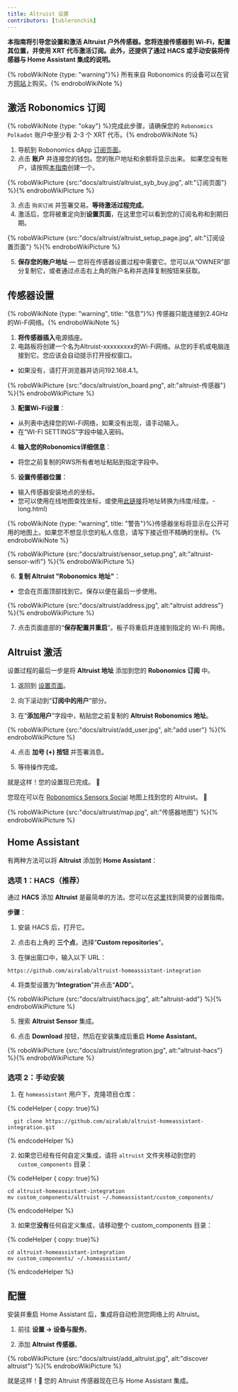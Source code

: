 ```yaml
---
title: Altruist 设置
contributors: [tubleronchik]
---
```


**本指南将引导您设置和激活 Altruist 户外传感器。您将连接传感器到 Wi-Fi，配置其位置，并使用 XRT 代币激活订阅。此外，还提供了通过 HACS 或手动安装将传感器与 Home Assistant 集成的说明。**

{% roboWikiNote {type: "warning"}%} 所有来自 Robonomics 的设备可以在官方[网站](https://robonomics.network/devices/)上购买。{% endroboWikiNote %}

## 激活 Robonomics 订阅

{% roboWikiNote {type: "okay"} %}完成此步骤，请确保您的 `Robonomics Polkadot` 账户中至少有 2-3 个 XRT 代币。{% endroboWikiNote %}

1) 导航到 Robonomics dApp [订阅页面](https://robonomics.app/#/rws-buy)。 
2) 点击 **账户** 并连接您的钱包。您的账户地址和余额将显示出来。
如果您没有账户，请按照[本指南](https://wiki.robonomics.network/docs/create-account-in-dapp/)创建一个。

{% roboWikiPicture {src:"docs/altruist/altruist_syb_buy.jpg", alt:"订阅页面"} %}{% endroboWikiPicture %}

3) 点击 `购买订阅` 并签署交易。**等待激活过程完成**。 
4) 激活后，您将被重定向到**设置页面**，在这里您可以看到您的订阅名称和到期日期。

{% roboWikiPicture {src:"docs/altruist/altruist_setup_page.jpg", alt:"订阅设置页面"} %}{% endroboWikiPicture %}

5) **保存您的账户地址** — 您将在传感器设置过程中需要它。您可以从“OWNER”部分复制它，或者通过点击右上角的账户名称并选择复制按钮来获取。

## 传感器设置

{% roboWikiNote {type: "warning", title: "信息"}%} 传感器只能连接到2.4GHz的Wi-Fi网络。{% endroboWikiNote %}

1) **将传感器插入**电源插座。
2) 电路板将创建一个名为Altruist-xxxxxxxxx的Wi-Fi网络。从您的手机或电脑连接到它。您应该会自动提示打开授权窗口。
- 如果没有，请打开浏览器并访问192.168.4.1。

{% roboWikiPicture {src:"docs/altruist/on_board.png", alt:"altruist-传感器"} %}{% endroboWikiPicture %}

3) **配置Wi-Fi设置**：
- 从列表中选择您的Wi-Fi网络，如果没有出现，请手动输入。
- 在“WI-FI SETTINGS”字段中输入密码。

4) **输入您的Robonomics详细信息**：
- 将您之前复制的RWS所有者地址粘贴到指定字段中。

5) **设置传感器位置**：
- 输入传感器安装地点的坐标。
- 您可以使用在线地图查找坐标，或使用[此链接](https://www.latlong.net/convert-address-to-lat)将地址转换为纬度/经度。-long.html)

{% roboWikiNote {type: "warning", title: "警告"}%}传感器坐标将显示在公开可用的地图上。如果您不想显示您的私人信息，请写下接近但不精确的坐标。{% endroboWikiNote %}

{% roboWikiPicture {src:"docs/altruist/sensor_setup.png", alt:"altruist-sensor-wifi"} %}{% endroboWikiPicture %}

6) **复制 Altruist "Robonomics 地址"**：
- 您会在页面顶部找到它。保存以便在最后一步使用。

{% roboWikiPicture {src:"docs/altruist/address.jpg", alt:"altruist address"} %}{% endroboWikiPicture %}

7) 点击页面底部的“**保存配置并重启**”。板子将重启并连接到指定的 Wi-Fi 网络。

## Altruist 激活
设置过程的最后一步是将 **Altruist 地址** 添加到您的 **Robonomics 订阅** 中。

1) 返回到 [设置页面](https://robonomics.app/#/rws-setup)。

2) 向下滚动到“**订阅中的用户**”部分。

3) 在“**添加用户**”字段中，粘贴您之前复制的 **Altruist Robonomics 地址**。

{% roboWikiPicture {src:"docs/altruist/add_user.jpg", alt:"add user"} %}{% endroboWikiPicture %}

4) 点击 **加号 (+) 按钮** 并签署消息。

5) 等待操作完成。

就是这样！您的设置现已完成。 🎉

您现在可以在 [Robonomics Sensors Social](https://sensors.social/#) 地图上找到您的 Altruist。 🚀

{% roboWikiPicture {src:"docs/altruist/map.jpg", alt:"传感器地图"} %}{% endroboWikiPicture %}

## Home Assistant

有两种方法可以将 **Altruist** 添加到 **Home Assistant**：

### 选项 1：HACS（推荐）

通过 **HACS** 添加 **Altruist** 是最简单的方法。您可以在[这里](https://hacs.xyz/docs/use/)找到简要的设置指南。

**步骤**：
1) 安装 HACS 后，打开它。

2) 点击右上角的 **三个点**，选择“**Custom repositories**”。

3) 在弹出窗口中，输入以下 URL：

```
https://github.com/airalab/altruist-homeassistant-integration
```
4) 将类型设置为“**Integration**”并点击“**ADD**”。

{% roboWikiPicture {src:"docs/altruist/hacs.jpg", alt:"altruist-add"} %}{% endroboWikiPicture %}

5) 搜索 **Altruist Sensor** 集成。

6) 点击 **Download** 按钮，然后在安装集成后重启 **Home Assistant**。

{% roboWikiPicture {src:"docs/altruist/integration.jpg", alt:"altruist-hacs"} %}{% endroboWikiPicture %}

### 选项 2：手动安装

1) 在 `homeassistant` 用户下，克隆项目仓库：

{% codeHelper { copy: true}%}

```shell
  git clone https://github.com/airalab/altruist-homeassistant-integration.git
```

{% endcodeHelper %}

2) 如果您已经有任何自定义集成，请将 `altruist` 文件夹移动到您的 `custom_components` 目录：

{% codeHelper { copy: true}%}

```
cd altruist-homeassistant-integration
mv custom_components/altruist ~/.homeassistant/custom_components/
```

{% endcodeHelper %}

3) 如果您**没有**任何自定义集成，请移动整个 custom_components 目录：

{% codeHelper { copy: true}%}

 ```
cd altruist-homeassistant-integration
mv custom_components/ ~/.homeassistant/
```

{% endcodeHelper %}

## 配置

安装并重启 Home Assistant 后，集成将自动检测您网络上的 Altruist。

1) 前往 **设置 → 设备与服务**。

2) 添加 **Altruist 传感器**。

{% roboWikiPicture {src:"docs/altruist/add_altruist.jpg", alt:"discover altruist"} %}{% endroboWikiPicture %}

就是这样！🚀 您的 Altruist 传感器现在已与 Home Assistant 集成。